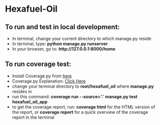 # Hexafuel-Oil
<h2>To run and test in local development:</h2>
<ul>
  <li>In terminal, change your current directory to which manage.py reside</li>
  <li>In terminal, type: <b>python manage.py runserver</b></li>
  <li>In your browser, go to: <b>http://127.0.0.1:8000/home</b></li>
</ul>

<h2>To run coverage test:</h2>
<ul>
  <li>Install Coverage.py from <a href="https://coverage.readthedocs.io/en/coverage-5.5/">here</a></li>
  <li>Coverage.py Explanation:  <a href="https://docs.google.com/document/d/1f2E76Hc1ax4pjL02YPOqhHs_jUr-5gyhqzBJKp3CyyM/edit?pli=1">Click Here</a></li>
  <li>change your terminal directory to <b>root/hexafuel_oil</b> where <b>manage.py</b> resides in</li>
  <li>run this command: <b>coverage run --source='.' manage.py test hexafuel_oil_app</b></li>
  <li>to get the coverage report, run: <b>coverage html</b> for the HTML version of the report, or <b>coverage report</b> for a quick overview of the coverage report in the terminal</li>
</ul>
